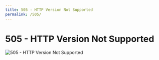 ```yaml
---
title: 505 - HTTP Version Not Supported
permalink: /505/
---
```

# 505 - HTTP Version Not Supported  
![505 - HTTP Version Not Supported](https://i.ytimg.com/vi/IANwb_qT1gg/maxresdefault.jpg)  
